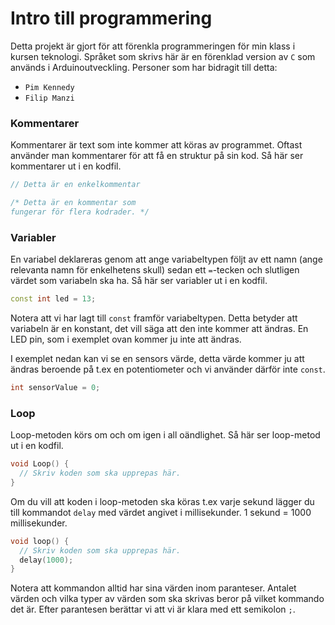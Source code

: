 # Intro till programmering
Detta projekt är gjort för att förenkla programmeringen för min klass i kursen teknologi.
Språket som skrivs här är en förenklad version av `C` som används i Arduinoutveckling.
Personer som har bidragit till detta:
- `Pim Kennedy`
- `Filip Manzi`

### Kommentarer
Kommentarer är text som inte kommer att köras av programmet. Oftast använder man kommentarer för att få en struktur på sin kod. Så här ser kommentarer ut i en kodfil.
```cpp
// Detta är en enkelkommentar

/* Detta är en kommentar som
fungerar för flera kodrader. */
```

### Variabler
En variabel deklareras genom att ange variabeltypen följt av ett namn (ange relevanta namn för enkelhetens skull) sedan ett `=`-tecken och slutligen värdet som variabeln ska ha. Så här ser variabler ut i en kodfil.
```cpp
const int led = 13;
```
Notera att vi har lagt till `const` framför variabeltypen. Detta betyder att variabeln är en konstant, det vill säga att den inte kommer att ändras. En LED pin, som i exemplet ovan kommer ju inte att ändras.

I exemplet nedan kan vi se en sensors värde, detta värde kommer ju att ändras beroende på t.ex en potentiometer och vi använder därför inte `const`.
```cpp
int sensorValue = 0;
```

### Loop
Loop-metoden körs om och om igen i all oändlighet. Så här ser loop-metod ut i en kodfil.
```cpp
void Loop() {
  // Skriv koden som ska upprepas här.
}
```

Om du vill att koden i loop-metoden ska köras t.ex varje sekund lägger du till kommandot `delay` med värdet angivet i millisekunder.
1 sekund = 1000 millisekunder.
```cpp
void loop() {
  // Skriv koden som ska upprepas här.
  delay(1000);
}
```

Notera att kommandon alltid har sina värden inom paranteser. Antalet värden och vilka typer av värden som ska skrivas beror på vilket kommando det är. Efter parantesen berättar vi att vi är klara med ett semikolon `;`.
